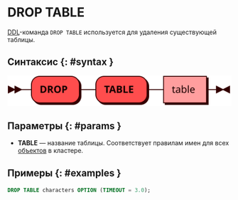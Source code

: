 # DROP TABLE

[DDL](ddl.md)-команда `DROP TABLE` используется для удаления
существующей таблицы.

## Синтаксис {: #syntax }

![DROP TABLE](../../images/ebnf/drop_table.svg)

## Параметры {: #params }

* **TABLE** — название таблицы. Соответствует правилам имен для всех
  [объектов](object.md) в кластере.

## Примеры {: #examples }

```sql
DROP TABLE characters OPTION (TIMEOUT = 3.0);
```

